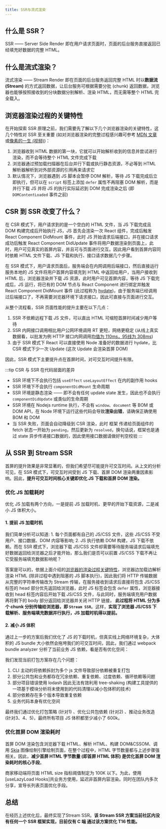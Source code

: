 ```yaml
---
title: SSR与流式渲染
---
```


## 什么是 SSR？

SSR —— Server Side Render 即在用户请求页面时，页面的后台服务直接返回已经填充好数据的完整 HTML。

## 什么是流式渲染？

流式渲染 —— Stream Render 即在页面的后台服务返回完整 HTML 时以**数据流 (Stream)** 的方式返回数据，让后台服务可根据需要分批 (chunk) 返回数据，浏览器也能够按照接收到的分块数据分别解析、渲染 HTML，而无需等整个 HTML 完全载入。

## 浏览器渲染过程的关键特性

在开始探索 SSR 原理之前，我们需要先了解以下几个浏览器渲染的关键特性，这几个特性对 SSR 至关重要 (如对浏览器渲染的完整过程感兴趣可参考 [MDN 文章](https://developer.mozilla.org/zh-CN/docs/Web/Performance/How_browsers_work#%E9%A2%84%E5%8A%A0%E8%BD%BD%E6%89%AB%E6%8F%8F%E5%99%A8)或[像素的一生 (视频)](https://www.bilibili.com/video/av35265997?from=search&seid=13293252626118480917))：

1. 浏览器收到 HTML 数据的第一块，它就可以开始解析收到的信息并尝试进行渲染，而不会等待整个 HTML 文件完成下载
2. 浏览器通过预加载扫描器在后台并行下载或执行静态资源，不必等到 HTML 解析器解析到对外部资源的引用再来请求它
3. 默认情况下，浏览器遇到 JS 脚本会暂停 DOM 解析，等待 JS 下载完成后立即执行，但可以在 `script` 标签上添加 `defer` 属性不再阻塞 DOM 解析，而是并行下载 JS 并将 JS 的执行实际延迟到 DOM 完成渲染之后 (即 `DOMContentLoaded` 事件之前)

## CSR 到 SSR 改变了什么？

在 CSR 模式下，用户请求到的是一个空白的 HTML 文件，当 JS 下载完成且 DOM 构建完成后开始执行 JS，JS 首先会渲染一次 React 组件，完成后触发 React Component DidMount 事件，此时 JS 开始请求后端接口，并在接口请求成功后触发  React Component DidUpdate 事件将用户数据渲染到页面上，此时，用户可见真实的首屏内容，并且可与页面进行交互。因此用户看到首屏内容同时依赖 HTML 文件下载、JS 下载和执行、接口请求数据几个步骤。

在 SSR 模式下，用户请求页面后，服务端会在内网调用后端接口，然后直接运行服务本地的 JS 文件将用户首屏内容填充到 HTML 中返回给用户，当用户接收到 HTML 后，浏览器渲染并下载 JS 资源，此时用户可见首屏内容，等待 JS 下载完成后，JS 运行，将已有的 DOM 节点与 React Component 进行绑定并触发 React Component DidMount 事件 (此过程称为 [hydate](https://reactjs.org/docs/react-dom.html#hydrate))，由于服务端已经调用过后端接口了，不再需要浏览器环境下请求接口，因此可直接与页面进行交互。

从整个流程看，SSR 页面性能的提升主要在以下几点：

1. SSR 不依赖远程下载 JS 文件，可以直出 HTML 可缩短首屏时间减少用户等待
2. SSR 内网接口调用相比用户公网环境调用 RT 更短，网络更稳定 (从线上真实数据看，以批发为例 HTTP 接口内网调用[均值为 110ms，95线为 308ms](https://monitor.xxx.net/server/transaction-new?end_time=1631503796000&ip=10.22.155.101&service=mobile-wholesale-ssr-activity&serviceIndexPath=transaction&time_range=1d#5324084ba447c0d94ce59f4e37b09774))
3. 由于 SSR 模式下 React 可以直接使用 Node 准备好的数据进行 hydate，比 CSR 模式下少一次 Update (这次 Update 会渲染首屏 DOM)

因此，SSR 模式下主要提升点在首屏时间，对可交互时间提升有限。

:::tip CSR 与 SSR 在代码层面的差异
- SSR 环境下不会执行包括 `useEffect` `useLayoutEffect` 在内的副作用 hooks
- SSR 环境下不会执行 `componentDidMount` 生命周期
- SSR 环境是静态渲染 —— 即不会有任何 update state 发生，因此也不会执行 `componentDidUpdate` 或类似的生命周期
- SSR 环境在 Nodejs runtime 执行，不会有 `window`、`document` 等 BOM 或 DOM API，在 Node 环境下运行这些代码会导致**渲染出错**，请确保正确使用 BOM 和 DOM
- 当 SSR 失败，页面会自动降级到 CSR 渲染，此时 框架 传递给页面组件的 fetch 状态一开始为 `pending`，然后更新为 `resolved`，换句话说，框架也是通过 state 异步传递接口数据的，因此使用接口数据请做好判空校验
:::

## 从 SSR 到 Stream SSR

首屏的提升效果是非常显著的，但我们希望尽可能提升可交互时间。从上文的分析可见，在 SSR 模式下，可交互时间受到 JS 下载、首屏 DOM 渲染两重因素影响。因此，**提升可交互时间核心关键即优化 JS 下载和首屏 DOM 渲染。**

### 优化 JS 加载耗时

优化 JS 加载有两个方向，一是提前 JS 加载时机、更早的开始下载资源，二是减小 JS 体积大小。

#### 1\. 提前 JS 加载时机

我们简单分析可以知道: 1\. 每个页面都有自己的 JS/CSS 文件，这些 JS/CSS 不受用户、接口数据、DOM 内容等影响; 2\. JS 执行依赖 DOM 构建，JS 下载不依赖。而在 SSR 模式下，浏览器下载 JS/CSS 文件却需要等待服务端请求后端填充好数据返回给浏览器之后才能开始，那么我们是否可以前置 JS/CSS 下载不再让它受服务端填充数据影响呢？

答案是可以的，依据上面介绍的[浏览器的渲染过程关键特性](#浏览器渲染过程的关键特性)，浏览器边加载边解析渲染 HTML (除非过程中遇到阻塞的 JS 脚本执行)，因此我们将 HTTP 传输数据从完整的字符串传输改为 Stream 传输，在服务接收到请求后直接将包含 JS/CSS 标签的 head 部分优先返回给浏览器，此时 JS 标签会包含 `defer` 属性，浏览器接收到 head 标签内容后开始下载 JS/CSS 文件，与此同时，服务端填充用户数据再将剩下的 body 部分返回给浏览器并关闭 HTTP 链接，
**此过程将 HTML 分为多个 chunk 分别传输给浏览器，即 `Stream SSR`**。这样，**实现了浏览器 JS/CSS 下载解析、服务端填充数据并行执行，JS 加载时机得以提前。**

#### 2\. 减小 JS 体积

通过上一步的方案后我们优化了 JS 的下载时机，但真实线上网络环境复杂，大体积的 JS bundle 大小依然会拖垮我们的可交互时间，因此，我们通过 webpack bundle analyzer 分析了当前业务 JS 依赖，看是否有优化空间：

我们发现当前打包方案存在几个问题：

1. CLI 主动的将依赖拆封为多个 js 文件导致部分依赖被重复打包
2. 部分公共包和业务都存在冗余依赖、重复依赖、过度依赖、循环依赖等问题
3. 部分项目错误使用 lodash 因此无法有效利用 tree-shaking (构建工具提供的一项基于模块分析将未使用到的代码清理以减小包体积的技术)
4. 部分依赖存在多个版本导致重复依赖
5. 业务代码本身有优化空间

最终我们通过优化打包策略 (针对1) 、优化公共包依赖 (针对2) 、推动业务改造 (针对3、4、5)，最终所有项目 JS 体积都至少减小了 600k。

### 优化首屏 DOM 渲染耗时

首屏 DOM 渲染包含浏览器下载 HTML、解析 HTML、构建 DOM&CSSOM、调用 [Skia](https://skia.org/) 图像绘制引擎绘制页面，在整个过程中，HTML 字节数量都与上述步骤强相关。因此，**减少首屏 HTML 字节数量 (即首屏 HTML 体积) 是优化首屏 DOM 渲染耗时的核心手段**。

商家移动端将页面 HTML size 指标阈值制定为 100K 以下。为此，使用 [useLazyLoad Hooks]共业务方使用，延迟非首屏内容渲染。同时在团队内多次分享，宣导长列表页面优化手段。

## 总结

在经历上述优化后，最终实现了Stream SSR。**该 Stream SSR 方案当前社区内没有任何一个 SSR 框架实现，目前仅有 C 端 通过该方案优化 T16 性能。**











